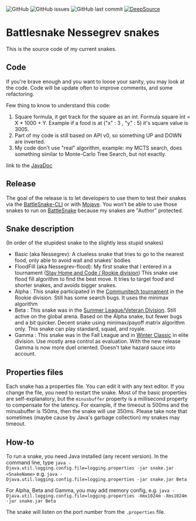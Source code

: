 ![GitHub](https://img.shields.io/github/license/nettogrof/nessegrev-java-dev) ![GitHub issues](https://img.shields.io/github/issues/nettogrof/nessegrev-java-dev) ![GitHub last commit](https://img.shields.io/github/last-commit/nettogrof/nessegrev-java-dev) [![DeepSource](https://deepsource.io/gh/Nettogrof/nessegrev-java-dev.svg/?label=active+issues&show_trend=true)](https://deepsource.io/gh/Nettogrof/nessegrev-java-dev/?ref=repository-badge)

# Battlesnake Nessegrev snakes

This is the source code  of my current snakes.

Code
----

If you're brave enough and you want to loose your sanity, you may look at the code. Code will be update often to improve comments, and some refactoring. 

Few thing to know to understand this code:
1. Square formula, it get track for the square as an int. Formula square int =  X * 1000 + Y. Example if a food is at ("x" : 3 , "y" : 5)  it's square value is 3005.
2. Part of my code is still based on API v0, so something UP and DOWN are inverted.
3. My code don't use "real" algorithm, example: my MCTS search, does something similar to Monte-Carlo Tree Search, but not exactly.

link to the [JavaDoc](https://nettogrof.github.io/nessegrev-java-dev/)

Release
-------


The goal of the release is to let developers to use them to test their snakes via the [BattleSnake-CLI](https://github.com/BattlesnakeOfficial/rules/tree/master/cli) or with [Mojave](https://github.com/smallsco/mojave).
You won't be able to use those snakes to run on [BattleSnake](https://play.battlesnake.com) because my snakes are "Author" protected. 

## Snake description

(In order of the stupidest snake to the slightly less stupid snakes)

* Basic (aka Nessegrev): A clueless snake that tries to go to the nearest food, only able to avoid wall and snakes' bodies
* FloodFill (aka Nessegrev-flood): My first snake that I entered in a tournament ([Stay Home and Code / Rookie division](https://play.battlesnake.com/competitions/stay-home-and-code/)) This snake use flood fill algorithm to find the best move. It tries to target food and shorter snakes, and avoids bigger snakes.
* Alpha : This snake participated in the [Communitech tournament](https://play.battlesnake.com/competitions/communitech/) in the Rookie division. Still has some search bugs. It uses the minimax algorithm
* Beta : This snake was in the [Summer League/Veteran Division](https://play.battlesnake.com/competitions/summer-league/). Still active on the global arena. Based on the Alpha snake, but fewer bugs and a bit quicker.  Decent snake using minimax/payoff matrix algorithm only. This snake can play standard, squad, and royale.
* Gamma : This snake was in the Fall League and in [Winter Classic](https://play.battlesnake.com/competitions/winter-classic-2020/) in elite division. Use mostly area control as evaluation. With the new release Gamma is now more duel oriented. Doesn't take hazard sauce into account.


## Properties files

Each snake has a properties file. You can edit it with any text editor. If you change the file, you need to restart the snake.
Most of the basic properties are self-explanatory, but the `minusbuffer` property is a millisecond property to compensate for the latency. For example, if the timeout is 500ms and the minusbuffer is 150ms, then the snake will use 350ms.
Please take note that sometimes (maybe cause by Java's garbage collection) my snakes may timeout.

## How-to

To run a snake, you need Java installed  (any recent version).
In the command line, type `java -Djava.util.logging.config.file=logging.properties -jar snake.jar <SnakeName>` e.g. `java -Djava.util.logging.config.file=logging.properties -jar snake.jar Beta`

For Alpha, Beta and Gamma, you may add memory config, e.g. `java -Djava.util.logging.config.file=logging.properties -Xmx1024m -Xms1024m -jar snake.jar Beta`

The snake will listen on the port number from the `.properties` file.

